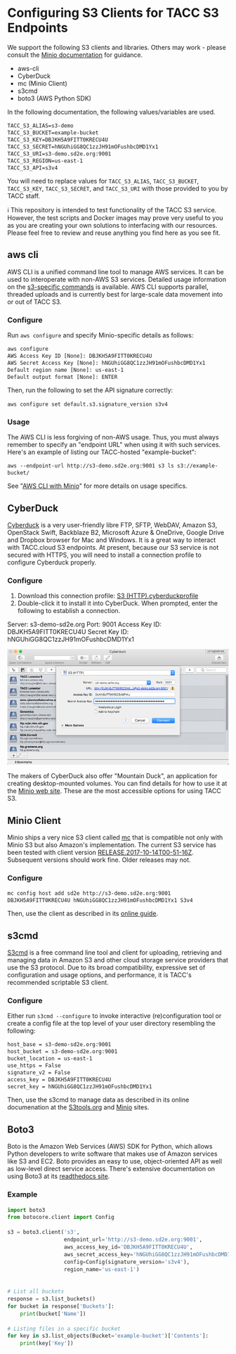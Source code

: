 # Configuring S3 Clients for TACC S3 Endpoints

 We support the following S3 clients and libraries. Others may work - please consult the [Minio documentation][1] for guidance.
* aws-cli
* CyberDuck
* mc (Minio Client)
* s3cmd
* boto3 (AWS Python SDK)

In the following documentation, the following values/variables are used.

```
TACC_S3_ALIAS=s3-demo
TACC_S3_BUCKET=example-bucket
TACC_S3_KEY=DBJKH5A9FITT0KRECU4U
TACC_S3_SECRET=hNGUhiGG8QC1zzJH91mOFushbcDMD1Yx1
TACC_S3_URI=s3-demo.sd2e.org:9001
TACC_S3_REGION=us-east-1
TACC_S3_API=s3v4
```

You will need to replace values for `TACC_S3_ALIAS`, `TACC_S3_BUCKET`, `TACC_S3_KEY`, `TACC_S3_SECRET`, and `TACC_S3_URI` with those provided to you by TACC staff. 

:information_source: This repository is intended to test functionality of the TACC S3 service. However, the test scripts and Docker images may prove very useful to you as you are creating your own solutions to interfacing with our resources. Please feel free to review and reuse anything you find here as you see fit. 

## aws cli

AWS CLI is a unified command line tool to manage AWS services. It can be used to interoperate with non-AWS S3 services. Detailed usage information on the [s3-specific commands][5] is available. AWS CLI supports parallel, threaded uploads and is currently best for large-scale data movement into or out of TACC S3. 

### Configure

Run `aws configure` and specify Minio-specific details as follows:

```
aws configure
AWS Access Key ID [None]: DBJKH5A9FITT0KRECU4U
AWS Secret Access Key [None]: hNGUhiGG8QC1zzJH91mOFushbcDMD1Yx1
Default region name [None]: us-east-1
Default output format [None]: ENTER
```

Then, run the following to set the API signature correctly:

`aws configure set default.s3.signature_version s3v4`

### Usage

The AWS CLI is less forgiving of non-AWS usage. Thus, you must always remember to specify an "endpoint URL" when using it with such services. Here's an example of listing our TACC-hosted "example-bucket":

```
aws --endpoint-url http://s3-demo.sd2e.org:9001 s3 ls s3://example-bucket/
```

See "[AWS CLI with Minio][6]" for more details on usage specifics.

## CyberDuck

[Cyberduck][13] is a very user-friendly libre FTP, SFTP, WebDAV, Amazon S3, OpenStack Swift, Backblaze B2, Microsoft Azure & OneDrive, Google Drive and Dropbox browser for Mac and Windows. It is a great way to interact with TACC.cloud S3 endpoints. At present, because our S3 service is not secured with HTTPS, you will need to install a connection profile to configure Cyberduck properly. 

### Configure

1. Download this connection profile: [S3 (HTTP).cyberduckprofile][12]
2. Double-click it to install it into CyberDuck. When prompted, enter the following to establish a connection.

Server: s3-demo-sd2e.org
Port: 9001
Access Key ID: DBJKH5A9FITT0KRECU4U
Secret Key ID: hNGUhiGG8QC1zzJH91mOFushbcDMD1Yx1

![Cyberduck Configuration](images/cyberduck-http-s3.png)

The makers of CyberDuck also offer "Mountain Duck", an application for creating desktop-mounted volumes. You can find details for how to use it at the [Minio web site][14]. These are the most accessible options for using TACC S3. 

## Minio Client

Minio ships a very nice S3 client called [mc][1] that is compatible not only with Minio S3 but also Amazon's implementation. The current S3 service has been tested with client version [RELEASE.2017-10-14T00-51-16Z][2]. Subsequent versions should work fine. Older releases may not.

### Configure

```
mc config host add sd2e http://s3-demo.sd2e.org:9001 DBJKH5A9FITT0KRECU4U hNGUhiGG8QC1zzJH91mOFushbcDMD1Yx1 S3v4
```

Then, use the client as described in its [online guide][1].

## s3cmd

[S3cmd][3] is a free command line tool and client for uploading, retrieving and managing data in Amazon S3 and other cloud storage service providers that use the S3 protocol. Due to its broad compatibility, expressive set of configuration and usage options, and performance, it is TACC's recommended scriptable S3 client. 

### Configure

Either run `s3cmd --configure` to invoke interactive (re)configuration tool or create a config file at the top level of your user directory resembling the following:

```
host_base = s3-demo-sd2e.org:9001
host_bucket = s3-demo-sd2e.org:9001
bucket_location = us-east-1
use_https = False
signature_v2 = False
access_key = DBJKH5A9FITT0KRECU4U
secret_key = hNGUhiGG8QC1zzJH91mOFushbcDMD1Yx1
```

Then, use the s3cmd to manage data as described in its online documenation at the [S3tools.org][3] and [Minio][7] sites.

## Boto3

Boto is the Amazon Web Services (AWS) SDK for Python, which allows Python developers to write software that makes use of Amazon services like S3 and EC2. Boto provides an easy to use, object-oriented API as well as low-level direct service access. There's extensive documentation on using Boto3 at its [readthedocs site][15]. 

### Example


```python
import boto3
from botocore.client import Config

s3 = boto3.client('s3',
                  endpoint_url='http://s3-demo.sd2e.org:9001',
                  aws_access_key_id='DBJKH5A9FITT0KRECU4U',
                  aws_secret_access_key='hNGUhiGG8QC1zzJH91mOFushbcDMD1Yx1',
                  config=Config(signature_version='s3v4'),
                  region_name='us-east-1')


# List all buckets
response = s3.list_buckets()
for bucket in response['Buckets']:
    print(bucket['Name'])

# Listing files in a specific bucket
for key in s3.list_objects(Bucket='example-bucket')['Contents']:
    print(key['Key'])

```

[1]: https://docs.minio.io/docs/minio-client-complete-guide
[2]: https://github.com/minio/mc/releases/tag/RELEASE.2017-10-14T00-51-16Z
[3]: http://s3tools.org/s3cmd
[4]: https://aws.amazon.com/cli/
[5]: http://docs.aws.amazon.com/cli/latest/reference/s3/index.html
[6]: https://docs.minio.io/docs/aws-cli-with-minio
[7]: https://docs.minio.io/docs/s3cmd-with-minio
[8]: https://docs.docker.com/engine/extend/plugins_volume/
[9]: https://hub.docker.com/r/tacc/minfs/
[10]: https://github.com/minio/minfs/tree/master/docker-plugin#a-docker-volume-plugin-for-minfs
[11]: https://trac.cyberduck.io/wiki/help/en/howto/s3#HTTP
[12]: https://svn.cyberduck.io/trunk/profiles/S3%20(HTTP).cyberduckprofile
[13]: https://cyberduck.io/?l=en
[14]: https://docs.minio.io/docs/how-to-use-mountain-duck-with-minio
[15]: http://boto3.readthedocs.io/en/latest/index.html

